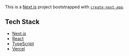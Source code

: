 This is a [Next.js](https://nextjs.org/) project bootstrapped with [`create-next-app`](https://github.com/vercel/next.js/tree/canary/packages/create-next-app).

## Tech Stack

- [Next.js](https://nextjs.org/)
- [React](https://reactjs.org/)
- [TypeScript](https://www.typescriptlang.org)
- [Vercel](https://www.vercel.com/)
